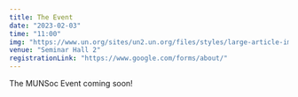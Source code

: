 ```yaml
---
title: The Event
date: "2023-02-03"
time: "11:00"
img: "https://www.un.org/sites/un2.un.org/files/styles/large-article-image-style-16-9/public/2019/11/model_un_guide.jpg?itok=-Rz0iX0X&c=cd5683096650446b56197d5f0ab429a4"
venue: "Seminar Hall 2"
registrationLink: "https://www.google.com/forms/about/"
---
```


The MUNSoc Event coming soon! 